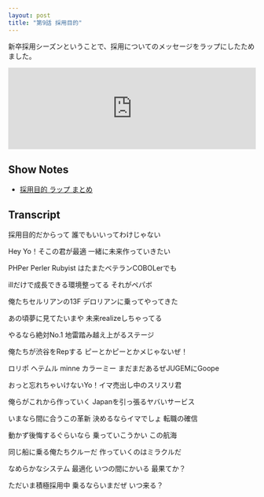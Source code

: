 ```yaml
---
layout: post
title: "第9話 採用目的"
---
```


新卒採用シーズンということで、採用についてのメッセージをラップにしたためました。

<iframe width="100%" height="166" scrolling="no" frameborder="no" src="https://w.soundcloud.com/player/?url=https%3A//api.soundcloud.com/tracks/252187957&amp;color=ff5500&amp;auto_play=false&amp;hide_related=false&amp;show_comments=true&amp;show_user=true&amp;show_reposts=false"></iframe>

## Show Notes

* [採用目的 ラップ まとめ](http://asonas.hatenablog.com/entry/2016/03/14/234324)

## Transcript

採用目的だからって 誰でもいいってわけじゃない

Hey Yo！そこの君が最適 一緒に未来作っていきたい

PHPer Perler Rubyist はたまたベテランCOBOLerでも

illだけで成長できる環境整ってる それがペパボ


俺たちセルリアンの13F デロリアンに乗ってやってきた

あの頃夢に見てたいまや 未来realizeしちゃってる

やるなら絶対No.1 地雷踏み越え上がるステージ

俺たちが渋谷をRepする ピーとかピーとかメじゃないぜ！


ロリポ ヘテムル minne カラーミー まだまだあるぜJUGEMにGoope

おっと忘れちゃいけないYo！イマ売出し中のスリスリ君

俺らがこれから作っていく Japanを引っ張るヤバいサービス

いまなら間に合うこの革新 決めるならイマでしょ 転職の確信


動かず後悔するぐらいなら 乗っていこうかい この航海

同じ船に乗る俺たちクルーだ 作っていくのはミラクルだ

なめらかなシステム 最適化 いつの間にかいる 最果てか？

ただいま積極採用中 乗るならいまだぜ いつ来る？
